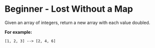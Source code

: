 # Beginner - Lost Without a Map

Given an array of integers, return a new array with each value doubled.

**For example:**

`[1, 2, 3] --> [2, 4, 6]`